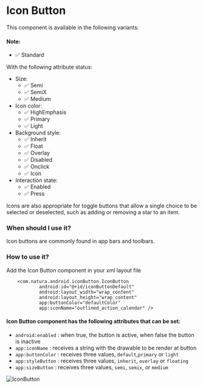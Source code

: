 # Icon Button

This component is available in the following variants:

#### Note:

* ✅ Standard

With the following attribute status:

* Size:
    * ✅ Semi
    * ✅ SemiX
    * ✅ Medium
* Icon color:
    * ✅ HighEmphasis
    * ✅ Primary
    * ✅ Light
* Background style:
    * ✅ Inherit
    * ✅ Float
    * ✅ Overlay
    * ✅ Disabled
    * ✅ Onclick
    * ✅ Icon
* Interaction state:
    * ✅ Enabled
    * ✅ Press


Icons are also appropriate for toggle buttons that allow a single choice to be selected or deselected, such as adding or removing a star to an item.

### When should I use it?
Icon buttons are commonly found in app bars and toolbars.

### How to use it?
Add the Icon Button component in your xml layout file

```android
    <com.natura.android.iconButton.IconButton
            android:id="@+id/iconButtonDefault"
            android:layout_width="wrap_content"
            android:layout_height="wrap_content"
            app:buttonColor="defaultColor"
            app:iconName="outlined_action_calendar" />
```
#### Icon Button component has the following attributes that can be set:
- `android:enabled` : when true, the button is active, when false the button is inactive
- `app:iconName` : receives a string with the drawable to be render at button
- `app:buttonColor` : receives three values, `default`,`primary` or `light`
- `app:styleButton` : receives three values, `inherit`, `overlay` or `floating`
- `app:sizeButton` : receives three values, `semi`, `semix`, or `medium`


![IconButton](icon-button.png)